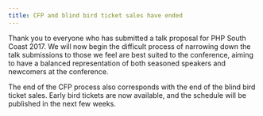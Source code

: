 ```yaml
---
title: CFP and blind bird ticket sales have ended
---
```


Thank you to everyone who has submitted a talk proposal for PHP South Coast 2017. We will now begin the difficult process of narrowing down the talk submissions to those we feel are best suited to the conference, aiming to have a balanced representation of both seasoned speakers and newcomers at the conference.

The end of the CFP process also corresponds with the end of the blind bird ticket sales. Early bird tickets are now available, and the schedule will be published in the next few weeks.
